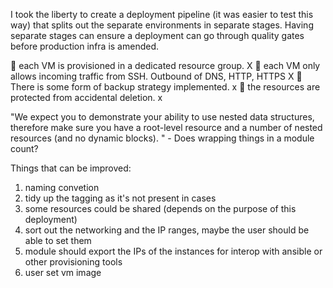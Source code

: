 I took the liberty to create a deployment pipeline (it was easier to test this way) that splits out the separate environments in separate stages.
Having separate stages can ensure a deployment can go through quality gates before production infra is amended. 

 each VM is provisioned in a dedicated resource group. X
 each VM only allows incoming traffic from SSH. Outbound of DNS, HTTP, HTTPS X
 There is some form of backup strategy implemented. x
 the resources are protected from accidental deletion. x


"We expect you to demonstrate your ability to use nested data structures, therefore make sure you have
a root-level resource and a number of nested resources (and no dynamic blocks). " - Does wrapping things in a module count?


Things that can be improved:

1. naming convetion
2. tidy up the tagging as it's not present in cases
3. some resources could be shared (depends on the purpose of this deployment) 
4. sort out the networking and the IP ranges, maybe the user should be able to set them
5. module should export the IPs of the instances for interop with ansible or other provisioning tools
6. user set vm image

